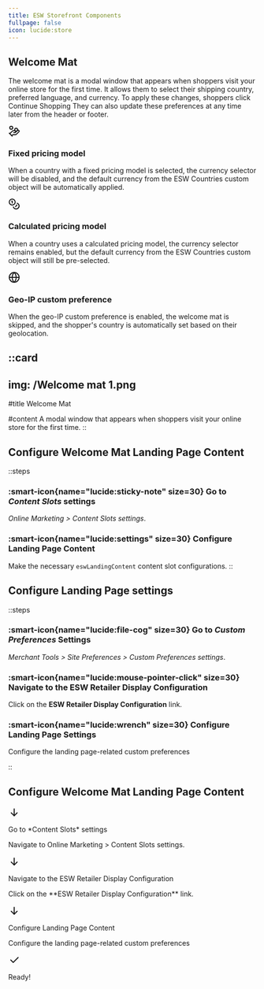 ```yaml
---
title: ESW Storefront Components
fullpage: false
icon: lucide:store
---
```


## Welcome Mat

<!-- Icon Blocks -->
<div class="px-4 py-4 sm:px-6 lg:px-8 lg:py-6 mx-auto">
  <div class="mx-auto">
    <!-- Grid -->
    <div class="grid gap-12">
      <div>
        <p class="mt-3 text-gray-800 dark:text-neutral-400">
          The welcome mat is a modal window that appears when shoppers visit your online store for the first time. It allows them to select their shipping country, preferred language, and currency. To apply these changes, shoppers click Continue Shopping They can also update these preferences at any time later from the header or footer.
        </p>
      </div>

  <div class="space-y-6 lg:space-y-10">
        <!-- Icon Block -->
        <div class="flex gap-x-5 sm:gap-x-8">
  <svg
    class="shrink-0 mt-2 size-6 text-gray-800 dark:text-white"
    xmlns="http://www.w3.org/2000/svg"
    width="24"
    height="24"
    viewBox="0 0 24 24"
    fill="none"
    stroke="currentColor"
    stroke-width="2"
    stroke-linecap="round"
    stroke-linejoin="round"
  >
    <path d="M11 15h2a2 2 0 1 0 0-4h-3c-.6 0-1.1.2-1.4.6L3 17"/>
    <path d="m7 21 1.6-1.4c.3-.4.8-.6 1.4-.6h4c1.1 0 2.1-.4 2.8-1.2l4.6-4.4a2 2 0 0 0-2.75-2.91l-4.2 3.9"/>
    <path d="m2 16 6 6"/>
    <circle cx="16" cy="9" r="2.9"/>
    <circle cx="6" cy="5" r="3"/>
  </svg>

  <div class="grow">
    <h3 class="text-base sm:text-lg font-semibold text-gray-800 dark:text-neutral-200">
      Fixed pricing model
    </h3>
    <p class="mt-1 text-gray-600 dark:text-neutral-400">
      When a country with a fixed pricing model is selected, the currency selector will be disabled, and the default currency from the ESW Countries custom object will be automatically applied.
    </p>
  </div>
</div>

  <!-- End Icon Block -->

  <!-- Icon Block -->
  <div class="space-y-6 lg:space-y-10">
        <!-- Icon Block -->
        <div class="flex gap-x-5 sm:gap-x-8">
  <svg
    class="shrink-0 mt-2 size-6 text-gray-800 dark:text-white"
    xmlns="http://www.w3.org/2000/svg" width="24" height="24" viewBox="0 0 24 24" fill="none" stroke="currentColor" stroke-width="2" stroke-linecap="round" stroke-linejoin="round" class="lucide lucide-coins-icon lucide-coins"><circle cx="8" cy="8" r="6"/><path d="M18.09 10.37A6 6 0 1 1 10.34 18"/><path d="M7 6h1v4"/><path d="m16.71 13.88.7.71-2.82 2.82"/></svg>
          <div class="grow">
            <h3 class="text-base sm:text-lg font-semibold text-gray-800 dark:text-neutral-200">
              Calculated pricing model
            </h3>
            <p class="mt-1 text-gray-600 dark:text-neutral-400">
              When a country uses a calculated pricing model, the currency selector remains enabled, but the default currency from the ESW Countries custom object will still be pre-selected.
            </p>
          </div>
        </div>
        <!-- End Icon Block -->

  <!-- Icon Block -->
  <div class="flex gap-x-5 sm:gap-x-8">
          <svg class="shrink-0 mt-2 size-6 text-gray-800 dark:text-white" xmlns="http://www.w3.org/2000/svg" width="24" height="24" viewBox="0 0 24 24" fill="none" stroke="currentColor" stroke-width="2" stroke-linecap="round" stroke-linejoin="round" class="lucide lucide-globe-icon lucide-globe"><circle cx="12" cy="12" r="10"/><path d="M12 2a14.5 14.5 0 0 0 0 20 14.5 14.5 0 0 0 0-20"/><path d="M2 12h20"/></svg>
          <div class="grow">
            <h3 class="text-base sm:text-lg font-semibold text-gray-800 dark:text-neutral-200">
              Geo-IP custom preference
            </h3>
            <p class="mt-1 text-gray-600 dark:text-neutral-400">
              When the geo-IP custom preference is enabled, the welcome mat is skipped, and the shopper's country is automatically set based on their geolocation.
            </p>
          </div>
        </div>
        <!-- End Icon Block -->
      </div>
    </div>
    <!-- End Grid -->
  </div>
</div>
<!-- End Icon Blocks -->

::card
---
img: /Welcome mat 1.png
---
#title
Welcome Mat

#content
A modal window that appears when shoppers visit your online store for the first time.
::

## Configure Welcome Mat Landing Page Content

::steps
### :smart-icon{name="lucide:sticky-note" size=30} Go to *Content Slots* settings 

*Online Marketing > Content Slots settings*.

### :smart-icon{name="lucide:settings" size=30} Configure Landing Page Content

Make the necessary `eswLandingContent` content slot configurations.
::


## Configure Landing Page settings

::steps
### :smart-icon{name="lucide:file-cog" size=30} Go to *Custom Preferences* Settings 

*Merchant Tools > Site Preferences > Custom Preferences settings*.

### :smart-icon{name="lucide:mouse-pointer-click" size=30} Navigate to the ESW Retailer Display Configuration

Click on the **ESW Retailer Display Configuration** link.

### :smart-icon{name="lucide:wrench" size=30} Configure Landing Page Settings

Configure the landing page-related custom preferences

::


## Configure Welcome Mat Landing Page Content

<!-- Timeline -->

  <!-- Step 1 -->
  <div class="flex">
    <div class="mr-4 flex flex-col items-center">
      <div>
        <div class="flex h-10 w-10 items-center justify-center rounded-full border-2 border-blue-900">
          <svg xmlns="http://www.w3.org/2000/svg" width="24" height="24" viewBox="0 0 24 24" fill="none"
            stroke="currentColor" stroke-width="2" stroke-linecap="round" stroke-linejoin="round"
            class="h-6 w-6 text-blue-800 dark:text-slate-200">
            <path d="M12 5l0 14"></path>
            <path d="M18 13l-6 6"></path>
            <path d="M6 13l6 6"></path>
          </svg>
        </div>
      </div>
      <div class="h-full w-px bg-gray-300 dark:bg-slate-500"></div>
    </div>
    <div class="pt-1 pb-8">
      <p class="mb-2 text-xl font-bold text-gray-900 dark:text-slate-300">Go to *Content Slots* settings</p>
      <p class="text-gray-600 dark:text-slate-400">
        Navigate to Online Marketing > Content Slots settings.
      </p>
    </div>
  </div>

  <!-- Step 2 -->
  <div class="flex">
    <div class="mr-4 flex flex-col items-center">
      <div>
        <div class="flex h-10 w-10 items-center justify-center rounded-full border-2 border-blue-900">
          <svg xmlns="http://www.w3.org/2000/svg" width="24" height="24" viewBox="0 0 24 24" fill="none"
            stroke="currentColor" stroke-width="2" stroke-linecap="round" stroke-linejoin="round"
            class="h-6 w-6 text-blue-800 dark:text-slate-200">
            <path d="M12 5l0 14"></path>
            <path d="M18 13l-6 6"></path>
            <path d="M6 13l6 6"></path>
          </svg>
        </div>
      </div>
      <div class="h-full w-px bg-gray-300 dark:bg-slate-500"></div>
    </div>
    <div class="pt-1 pb-8">
      <p class="mb-2 text-xl font-bold text-gray-900 dark:text-slate-300">Navigate to the ESW Retailer Display Configuration</p>
      <p class="text-gray-600 dark:text-slate-400">
        Click on the **ESW Retailer Display Configuration** link.
      </p>
    </div>
  </div>


<!-- Step 3 -->
  <div class="flex">
    <div class="mr-4 flex flex-col items-center">
      <div>
        <div class="flex h-10 w-10 items-center justify-center rounded-full border-2 border-blue-900">
          <svg xmlns="http://www.w3.org/2000/svg" width="24" height="24" viewBox="0 0 24 24" fill="none"
            stroke="currentColor" stroke-width="2" stroke-linecap="round" stroke-linejoin="round"
            class="h-6 w-6 text-blue-800 dark:text-slate-200">
            <path d="M12 5l0 14"></path>
            <path d="M18 13l-6 6"></path>
            <path d="M6 13l6 6"></path>
          </svg>
        </div>
      </div>
      <div class="h-full w-px bg-gray-300 dark:bg-slate-500"></div>
    </div>
    <div class="pt-1 pb-8">
      <p class="mb-2 text-xl font-bold text-gray-900 dark:text-slate-300">Configure Landing Page Content</p>
      <p class="text-gray-600 dark:text-slate-400">
        Configure the landing page-related custom preferences
      </p>
    </div>
  </div>


  <!-- Ready -->
  <div class="flex">
    <div class="mr-4 flex flex-col items-center">
      <div>
        <div class="flex h-10 w-10 items-center justify-center rounded-full border-2 border-blue-900 bg-blue-900">
          <svg xmlns="http://www.w3.org/2000/svg" width="24" height="24" viewBox="0 0 24 24" fill="none"
            stroke="currentColor" stroke-width="2" stroke-linecap="round" stroke-linejoin="round"
            class="h-6 w-6 text-white dark:text-slate-200">
            <path d="M5 12l5 5l10 -10"></path>
          </svg>
        </div>
      </div>
    </div>
    <div class="pt-1">
      <p class="mb-2 text-xl font-bold text-gray-900 dark:text-slate-300">Ready!</p>
    </div>
  </div>
</div>